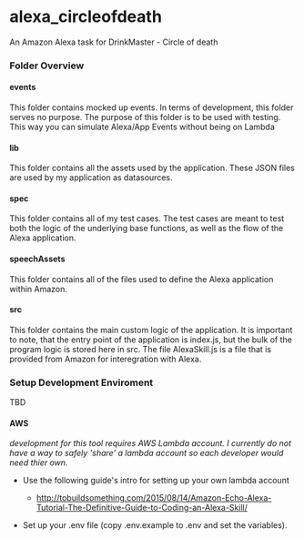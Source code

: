 # alexa_circleofdeath
An Amazon Alexa task for DrinkMaster - Circle of death

### Folder Overview

#### events

This folder contains mocked up events.  In terms of development, this folder serves no purpose.  The purpose of this folder is to be used with testing. This way you can simulate Alexa/App Events without being on Lambda

#### lib

This folder contains all the assets used by the application.  These JSON files are used by my application as datasources.

#### spec

This folder contains all of my test cases.  The test cases are meant to test both the logic of the underlying base functions, as well as the flow of the Alexa application.

#### speechAssets

This folder contains all of the files used to define the Alexa application within Amazon.  

#### src

This folder contains the main custom logic of the application.  It is important to note, that the entry point of the application is index.js, but the bulk of the program logic is stored here in src.  The file AlexaSkill.js is a file that is provided from Amazon for interegration with Alexa.

### Setup Development Enviroment

TBD



#### AWS

_development for this tool requires AWS Lambda account.  I currently do not have a way to safely 'share' a lambda account so each developer would need thier own._

- Use the following guide's intro for setting up your own lambda account
    - http://tobuildsomething.com/2015/08/14/Amazon-Echo-Alexa-Tutorial-The-Definitive-Guide-to-Coding-an-Alexa-Skill/

- Set up your .env file (copy .env.example to .env and set the variables).

